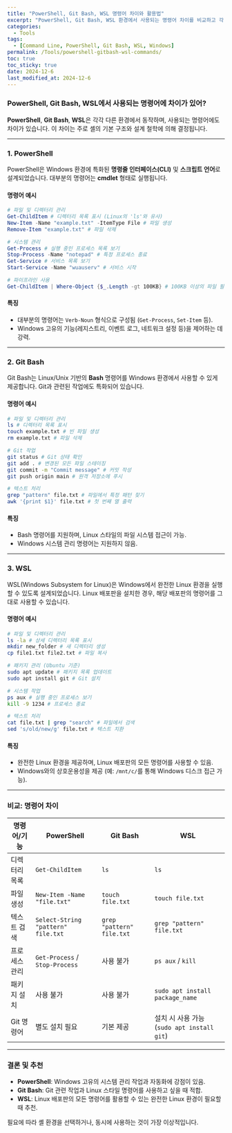 ```yaml
---
title: "PowerShell, Git Bash, WSL 명령어 차이와 활용법"
excerpt: "PowerShell, Git Bash, WSL 환경에서 사용되는 명령어 차이를 비교하고 각 환경의 장단점과 활용 사례를 알아봅니다."
categories:
  - Tools
tags:
  - [Command Line, PowerShell, Git Bash, WSL, Windows]
permalink: /Tools/powershell-gitbash-wsl-commands/
toc: true
toc_sticky: true
date: 2024-12-6
last_modified_at: 2024-12-6
---
```


### PowerShell, Git Bash, WSL에서 사용되는 명령어에 차이가 있어?

**PowerShell**, **Git Bash**, **WSL**은 각각 다른 환경에서 동작하며, 사용되는 명령어에도 차이가 있습니다. 이 차이는 주로 셸의 기본 구조와 설계 철학에 의해 결정됩니다.

---

### 1. PowerShell

PowerShell은 Windows 환경에 특화된 **명령줄 인터페이스(CLI)** 및 **스크립트 언어**로 설계되었습니다. 대부분의 명령어는 **cmdlet** 형태로 실행됩니다.

#### 명령어 예시
```powershell
# 파일 및 디렉터리 관리
Get-ChildItem # 디렉터리 목록 표시 (Linux의 'ls'와 유사)
New-Item -Name "example.txt" -ItemType File # 파일 생성
Remove-Item "example.txt" # 파일 삭제

# 시스템 관리
Get-Process # 실행 중인 프로세스 목록 보기
Stop-Process -Name "notepad" # 특정 프로세스 종료
Get-Service # 서비스 목록 보기
Start-Service -Name "wuauserv" # 서비스 시작

# 파이프라인 사용
Get-ChildItem | Where-Object {$_.Length -gt 100KB} # 100KB 이상의 파일 필터링
```

#### 특징
- 대부분의 명령어는 `Verb-Noun` 형식으로 구성됨 (`Get-Process`, `Set-Item` 등).
- Windows 고유의 기능(레지스트리, 이벤트 로그, 네트워크 설정 등)을 제어하는 데 강력.

---

### 2. Git Bash

Git Bash는 Linux/Unix 기반의 **Bash** 명령어를 Windows 환경에서 사용할 수 있게 제공합니다. Git과 관련된 작업에도 특화되어 있습니다.

#### 명령어 예시
```bash
# 파일 및 디렉터리 관리
ls # 디렉터리 목록 표시
touch example.txt # 빈 파일 생성
rm example.txt # 파일 삭제

# Git 작업
git status # Git 상태 확인
git add . # 변경된 모든 파일 스테이징
git commit -m "Commit message" # 커밋 작성
git push origin main # 원격 저장소에 푸시

# 텍스트 처리
grep "pattern" file.txt # 파일에서 특정 패턴 찾기
awk '{print $1}' file.txt # 첫 번째 열 출력
```

#### 특징
- Bash 명령어를 지원하며, Linux 스타일의 파일 시스템 접근이 가능.
- Windows 시스템 관리 명령어는 지원하지 않음.

---

### 3. WSL

WSL(Windows Subsystem for Linux)은 Windows에서 완전한 Linux 환경을 실행할 수 있도록 설계되었습니다. Linux 배포판을 설치한 경우, 해당 배포판의 명령어를 그대로 사용할 수 있습니다.

#### 명령어 예시
```bash
# 파일 및 디렉터리 관리
ls -la # 상세 디렉터리 목록 표시
mkdir new_folder # 새 디렉터리 생성
cp file1.txt file2.txt # 파일 복사

# 패키지 관리 (Ubuntu 기준)
sudo apt update # 패키지 목록 업데이트
sudo apt install git # Git 설치

# 시스템 작업
ps aux # 실행 중인 프로세스 보기
kill -9 1234 # 프로세스 종료

# 텍스트 처리
cat file.txt | grep "search" # 파일에서 검색
sed 's/old/new/g' file.txt # 텍스트 치환
```

#### 특징
- 완전한 Linux 환경을 제공하며, Linux 배포판의 모든 명령어를 사용할 수 있음.
- Windows와의 상호운용성을 제공 (예: `/mnt/c/`를 통해 Windows 디스크 접근 가능).

---

### 비교: 명령어 차이

| **명령어/기능**       | **PowerShell**                         | **Git Bash**                        | **WSL**                                |
|-----------------------|---------------------------------------|------------------------------------|---------------------------------------|
| 디렉터리 목록         | `Get-ChildItem`                      | `ls`                              | `ls`                                  |
| 파일 생성             | `New-Item -Name "file.txt"`          | `touch file.txt`                  | `touch file.txt`                      |
| 텍스트 검색           | `Select-String "pattern" file.txt`   | `grep "pattern" file.txt`         | `grep "pattern" file.txt`             |
| 프로세스 관리         | `Get-Process` / `Stop-Process`       | 사용 불가                          | `ps aux` / `kill`                     |
| 패키지 설치           | 사용 불가                            | 사용 불가                          | `sudo apt install package_name`       |
| Git 명령어            | 별도 설치 필요                       | 기본 제공                          | 설치 시 사용 가능 (`sudo apt install git`) |

---

### 결론 및 추천

- **PowerShell**: Windows 고유의 시스템 관리 작업과 자동화에 강점이 있음.  
- **Git Bash**: Git 관련 작업과 Linux 스타일 명령어를 사용하고 싶을 때 적합.  
- **WSL**: Linux 배포판의 모든 명령어를 활용할 수 있는 완전한 Linux 환경이 필요할 때 추천.  

필요에 따라 셸 환경을 선택하거나, 동시에 사용하는 것이 가장 이상적입니다.
